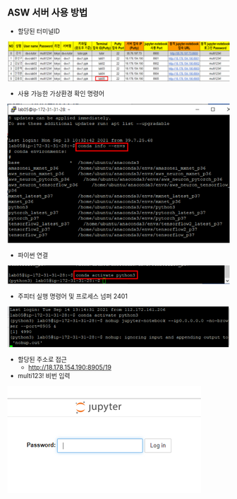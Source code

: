 ## ASW 서버 사용 방법





- 할당된 터미널ID

![image-20210914132153657](picture/image-20210914132153657.png)

- 사용 가능한 가상환경 확인 명령어

![image-20210914132327219](picture/image-20210914132327219.png)

- 파이썬 연결

![image-20210914132441750](picture/image-20210914132441750.png)



- 주피터 실행 명령어 및 프로세스 넘퍼 2401

![image-20210914141107963](picture/image-20210914141107963.png)



- 할당된 주소로 접근
  - http://18.178.154.190:8905/19
- multi123! 비번 입력

![image-20210914142312143](picture/image-20210914142312143.png)